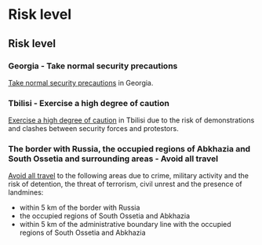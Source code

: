 # Risk level

## Risk level

### Georgia - Take normal security precautions

[Take normal security precautions](#levels "Risk Levels") in Georgia.

### Tbilisi - Exercise a high degree of caution

[Exercise a high degree of caution](#levels "Risk Levels") in Tbilisi due to the risk of demonstrations and clashes between security forces and protestors.

### The border with Russia, the occupied regions of Abkhazia and South Ossetia and surrounding areas - Avoid all travel

[Avoid all travel](#levels "Risk Levels") to the following areas due to crime, military activity and the risk of detention, the threat of terrorism, civil unrest and the presence of landmines:

* within 5 km of the border with Russia
* the occupied regions of South Ossetia and Abkhazia
* within 5 km of the administrative boundary line with the occupied regions of South Ossetia and Abkhazia